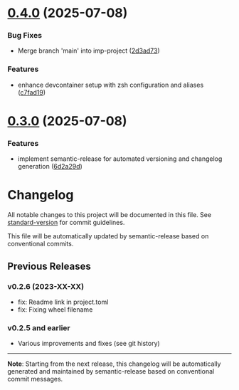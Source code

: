 # [0.4.0](https://github.com/lukas-holzner/htping/compare/v0.3.0...v0.4.0) (2025-07-08)


### Bug Fixes

* Merge branch 'main' into imp-project ([2d3ad73](https://github.com/lukas-holzner/htping/commit/2d3ad738dc81fc4bb8122a8e4a6a0070e593f182))


### Features

* enhance devcontainer setup with zsh configuration and aliases ([c7fad19](https://github.com/lukas-holzner/htping/commit/c7fad1977cde9ed878b0066d4b8c79ad97e3795c))

# [0.3.0](https://github.com/lukas-holzner/htping/compare/v0.2.6...v0.3.0) (2025-07-08)


### Features

* implement semantic-release for automated versioning and changelog generation ([6d2a29d](https://github.com/lukas-holzner/htping/commit/6d2a29de8adb4745d09cb7c1ca67e5a85cf4d538))

# Changelog

All notable changes to this project will be documented in this file. See [standard-version](https://github.com/conventional-changelog/standard-version) for commit guidelines.

This file will be automatically updated by semantic-release based on conventional commits.

## Previous Releases

### v0.2.6 (2023-XX-XX)
- fix: Readme link in project.toml
- fix: Fixing wheel filename

### v0.2.5 and earlier
- Various improvements and fixes (see git history)

---

**Note**: Starting from the next release, this changelog will be automatically generated and maintained by semantic-release based on conventional commit messages.

